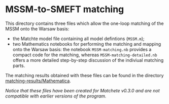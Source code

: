 # MSSM-to-SMEFT matching
This directory contains three files which allow the one-loop matching of the MSSM onto the Warsaw basis:

- the Matchte model file containing all model defintions (`MSSM.m`);
- two Mathematics notebooks for performing the matching and mapping onto the Warsaw basis: the notebook `MSSM-matching.nb` provides a compact code for the matching, whereas `MSSM-matching-detailed.nb` offers a more detailed step-by-step discussion of the indiviual matching parts.

The matching results obtained with these files can be found in the directory [matching-results/Mathematica](../matching-results/Mathematica).

*Notice that these files have been created for Matchete v0.3.0 and are not compatible with earlier versions of the program.*